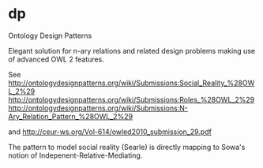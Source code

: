 # dp

Ontology Design Patterns

Elegant solution for n-ary relations and related design problems making use of advanced OWL 2 features.

See 
http://ontologydesignpatterns.org/wiki/Submissions:Social_Reality_%28OWL_2%29
http://ontologydesignpatterns.org/wiki/Submissions:Roles_%28OWL_2%29
http://ontologydesignpatterns.org/wiki/Submissions:N-Ary_Relation_Pattern_%28OWL_2%29

and
http://ceur-ws.org/Vol-614/owled2010_submission_29.pdf

The pattern to model social reality (Searle) is directly mapping to Sowa's notion of Indepenent-Relative-Mediating.
